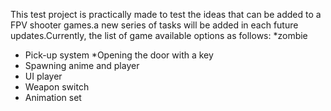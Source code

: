 This test project is practically made to test the ideas that can be added to a FPV shooter games.a new series of tasks will be added in each future updates.Currently, the list of game available options as follows: 
*zombie
* Pick-up system
*Opening the door with a key
* Spawning anime and player
* UI player
* Weapon switch
* Animation set
